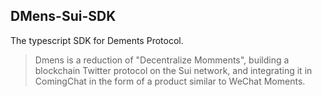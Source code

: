 ## DMens-Sui-SDK
The typescript SDK for Dements Protocol.
>Dmens is a reduction of "Decentralize Momments", building a blockchain Twitter protocol on the Sui network, and integrating it in ComingChat in the form of a product similar to WeChat Moments.